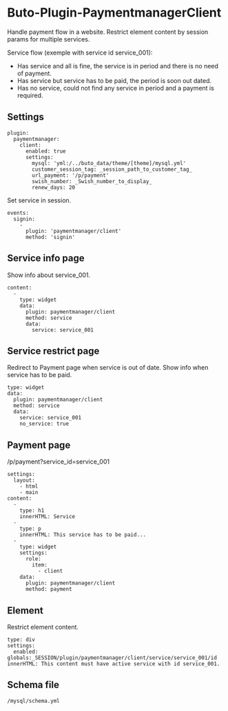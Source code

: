 # Buto-Plugin-PaymentmanagerClient

Handle payment flow in a website. Restrict element content by session params for multiple services.

Service flow (exemple with service id service_001):
- Has service and all is fine, the service is in period and there is no need of payment.
- Has service but service has to be paid, the period is soon out dated. 
- Has no service, could not find any service in period and a payment is required.

## Settings
```
plugin:
  paymentmanager:
    client:
      enabled: true
      settings:
        mysql: 'yml:/../buto_data/theme/[theme]/mysql.yml'
        customer_session_tag: _session_path_to_customer_tag_
        url_payment: '/p/payment'
        swish_number: _Swish_number_to_display_
        renew_days: 20
```
Set service in session.
```
events:
  signin:
    -
      plugin: 'paymentmanager/client'
      method: 'signin'
```

## Service info page
Show info about service_001.
```
content:
  -
    type: widget
    data:
      plugin: paymentmanager/client
      method: service
      data:
        service: service_001
```
## Service restrict page
Redirect to Payment page when service is out of date. Show info when service has to be paid.
```
type: widget
data:
  plugin: paymentmanager/client
  method: service
  data:
    service: service_001
    no_service: true
```

## Payment page
/p/payment?service_id=service_001
```
settings:
  layout:
    - html
    - main
content:
  -
    type: h1
    innerHTML: Service
  -
    type: p
    innerHTML: This service has to be paid...
  -
    type: widget
    settings:
      role:
        item:
          - client
    data:
      plugin: paymentmanager/client
      method: payment
```



## Element
Restrict element content.
```
type: div
settings:
  enabled: globals:_SESSION/plugin/paymentmanager/client/service/service_001/id
innerHTML: This content must have active service with id service_001.
```

## Schema file
```
/mysql/schema.yml
```
